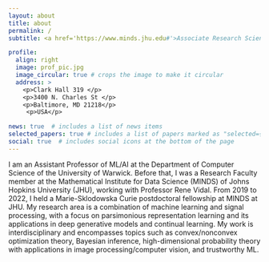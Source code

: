 ```yaml
---
layout: about
title: about
permalink: /
subtitle: <a href='https://www.minds.jhu.edu#'>Associate Research Scientist @ MINDS, Johns Hopkins University</a>. 

profile:
  align: right
  image: prof_pic.jpg
  image_circular: true # crops the image to make it circular
  address: >
    <p>Clark Hall 319 </p>
    <p>3400 N. Charles St </p>
    <p>Baltimore, MD 21218</p>
     <p>USA</p>

news: true  # includes a list of news items
selected_papers: true # includes a list of papers marked as "selected={true}"
social: true  # includes social icons at the bottom of the page
---
```

I am an Assistant Professor of ML/AI at the Department of Computer Science of the University of Warwick. Before that, I was a Research Faculty member at the Mathematical Institute for Data Science (MINDS) of Johns Hopkins University (JHU), working with Professor Rene Vidal. From 2019 to 2022, I held a Marie-Sklodowska Curie postdoctoral fellowship at MINDS at JHU. My research area is a combination of machine learning and signal processing, with a focus on parsimonious representation learning and its applications in deep generative models and continual learning. My work is interdisciplinary and encompasses topics such as convex/nonconvex optimization theory, Bayesian inference, high-dimensional probability theory with applications in image processing/computer vision, and trustworthy ML.

